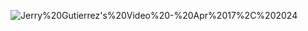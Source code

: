 
![Jerry%20Gutierrez's%20Video%20-%20Apr%2017%2C%202024](https://github.com/Forgi1/web102_unit7lab/assets/112920565/53843b77-dc58-4555-adb2-6776d9f8ee09)
